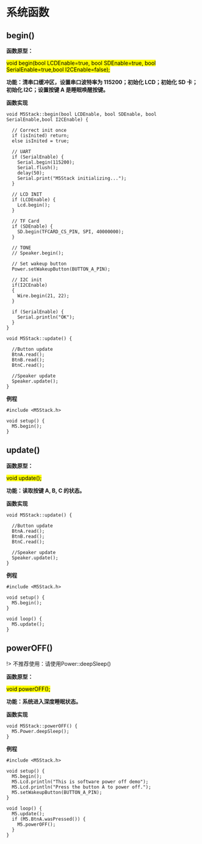 # 系统函数

##  begin()

**函数原型：**

<mark>void begin(bool LCDEnable=true, bool SDEnable=true, bool SerialEnable=true,bool I2CEnable=false);</mark>

<!-- <mark>fillScreen(color)</mark> # for micropython -->

**功能：清串口缓冲区，设置串口波特率为 115200；初始化 LCD；初始化 SD 卡；初始化 I2C；设置按键 A 是睡眠唤醒按键。**

**函数实现**

```arduino
void M5Stack::begin(bool LCDEnable, bool SDEnable, bool SerialEnable,bool I2CEnable) {

  // Correct init once
  if (isInited) return;
  else isInited = true;

  // UART
  if (SerialEnable) {
    Serial.begin(115200);
    Serial.flush();
    delay(50);
    Serial.print("M5Stack initializing...");
  }

  // LCD INIT
  if (LCDEnable) {
    Lcd.begin();
  }

  // TF Card
  if (SDEnable) {
    SD.begin(TFCARD_CS_PIN, SPI, 40000000);
  }

  // TONE
  // Speaker.begin();

  // Set wakeup button
  Power.setWakeupButton(BUTTON_A_PIN);

  // I2C init
  if(I2CEnable)
  {
    Wire.begin(21, 22);
  }

  if (SerialEnable) {
    Serial.println("OK");
  }
}

void M5Stack::update() {

  //Button update
  BtnA.read();
  BtnB.read();
  BtnC.read();

  //Speaker update
  Speaker.update();
}

```

**例程**

```arduino
#include <M5Stack.h>

void setup() {
  M5.begin();
}
```

##  update()

**函数原型：**

<mark>void update();</mark>

<!-- <mark>fillScreen(color)</mark> # for micropython -->

**功能：读取按键 A, B, C 的状态。**

**函数实现**

```arduino
void M5Stack::update() {

  //Button update
  BtnA.read();
  BtnB.read();
  BtnC.read();

  //Speaker update
  Speaker.update();
}
```

**例程**

```arduino
#include <M5Stack.h>

void setup() {
  M5.begin();
}

void loop() {
  M5.update();
}
```

##  powerOFF()

!> 不推荐使用：请使用Power::deepSleep()

**函数原型：**

<mark>void powerOFF();</mark>

<!-- <mark>fillScreen(color)</mark> # for micropython -->

**功能：系统进入深度睡眠状态。**

**函数实现**

```arduino
void M5Stack::powerOFF() {
  M5.Power.deepSleep();
}
```

**例程**

```arduino
#include <M5Stack.h>

void setup() {
  M5.begin();
  M5.Lcd.println("This is software power off demo");
  M5.Lcd.println("Press the button A to power off.");
  M5.setWakeupButton(BUTTON_A_PIN);
}

void loop() {
  M5.update();
  if (M5.BtnA.wasPressed()) {
    M5.powerOFF();
  }
}
```
